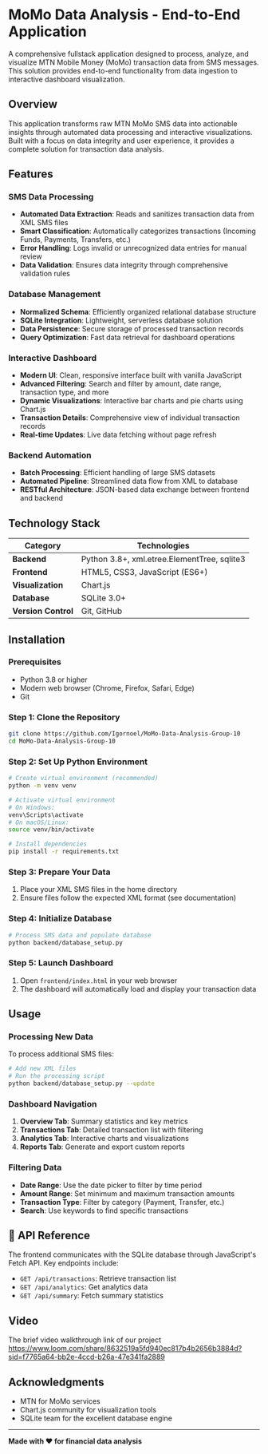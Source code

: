 # MoMo Data Analysis - End-to-End Application

A comprehensive fullstack application designed to process, analyze, and visualize MTN Mobile Money (MoMo) transaction data from SMS messages. This solution provides end-to-end functionality from data ingestion to interactive dashboard visualization.

##  Overview

This application transforms raw MTN MoMo SMS data into actionable insights through automated data processing and interactive visualizations. Built with a focus on data integrity and user experience, it provides a complete solution for transaction data analysis.

##  Features

###  SMS Data Processing
- **Automated Data Extraction**: Reads and sanitizes transaction data from XML SMS files
- **Smart Classification**: Automatically categorizes transactions (Incoming Funds, Payments, Transfers, etc.)
- **Error Handling**: Logs invalid or unrecognized data entries for manual review
- **Data Validation**: Ensures data integrity through comprehensive validation rules

###  Database Management
- **Normalized Schema**: Efficiently organized relational database structure
- **SQLite Integration**: Lightweight, serverless database solution
- **Data Persistence**: Secure storage of processed transaction records
- **Query Optimization**: Fast data retrieval for dashboard operations

###  Interactive Dashboard
- **Modern UI**: Clean, responsive interface built with vanilla JavaScript
- **Advanced Filtering**: Search and filter by amount, date range, transaction type, and more
- **Dynamic Visualizations**: Interactive bar charts and pie charts using Chart.js
- **Transaction Details**: Comprehensive view of individual transaction records
- **Real-time Updates**: Live data fetching without page refresh

### Backend Automation
- **Batch Processing**: Efficient handling of large SMS datasets
- **Automated Pipeline**: Streamlined data flow from XML to database
- **RESTful Architecture**: JSON-based data exchange between frontend and backend

## Technology Stack

| Category | Technologies |
|----------|-------------|
| **Backend** | Python 3.8+, xml.etree.ElementTree, sqlite3 |
| **Frontend** | HTML5, CSS3, JavaScript (ES6+) |
| **Visualization** | Chart.js |
| **Database** | SQLite 3.0+ |
| **Version Control** | Git, GitHub |

## Installation

### Prerequisites

- Python 3.8 or higher
- Modern web browser (Chrome, Firefox, Safari, Edge)
- Git

### Step 1: Clone the Repository

```bash
git clone https://github.com/Igornoel/MoMo-Data-Analysis-Group-10
cd MoMo-Data-Analysis-Group-10
```

### Step 2: Set Up Python Environment

```bash
# Create virtual environment (recommended)
python -m venv venv

# Activate virtual environment
# On Windows:
venv\Scripts\activate
# On macOS/Linux:
source venv/bin/activate

# Install dependencies
pip install -r requirements.txt
```

### Step 3: Prepare Your Data

1. Place your XML SMS files in the home directory
2. Ensure files follow the expected XML format (see documentation)

### Step 4: Initialize Database

```bash
# Process SMS data and populate database
python backend/database_setup.py
```

### Step 5: Launch Dashboard

1. Open `frontend/index.html` in your web browser
2. The dashboard will automatically load and display your transaction data

## Usage

### Processing New Data

To process additional SMS files:

```bash
# Add new XML files
# Run the processing script
python backend/database_setup.py --update
```

### Dashboard Navigation

1. **Overview Tab**: Summary statistics and key metrics
2. **Transactions Tab**: Detailed transaction list with filtering
3. **Analytics Tab**: Interactive charts and visualizations
4. **Reports Tab**: Generate and export custom reports

### Filtering Data

- **Date Range**: Use the date picker to filter by time period
- **Amount Range**: Set minimum and maximum transaction amounts
- **Transaction Type**: Filter by category (Payment, Transfer, etc.)
- **Search**: Use keywords to find specific transactions

## 🔌 API Reference

The frontend communicates with the SQLite database through JavaScript's Fetch API. Key endpoints include:

- `GET /api/transactions`: Retrieve transaction list
- `GET /api/analytics`: Get analytics data
- `GET /api/summary`: Fetch summary statistics

## Video

The brief video walkthrough link of our project <https://www.loom.com/share/8632519a5fd940ec817b4b2656b3884d?sid=f7765a64-bb2e-4ccd-b26a-47e341fa2889>

## Acknowledgments

- MTN for MoMo services
- Chart.js community for visualization tools
- SQLite team for the excellent database engine

---

**Made with ❤️ for financial data analysis**
